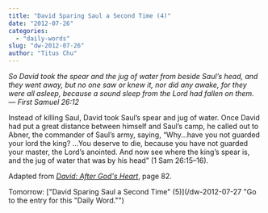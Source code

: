 ```yaml
---
title: "David Sparing Saul a Second Time (4)"
date: "2012-07-26"
categories: 
  - "daily-words"
slug: "dw-2012-07-26"
author: "Titus Chu"
---
```


_So David took the spear and the jug of water from beside Saul’s head, and they went away, but no one saw or knew it, nor did any awake, for they were all asleep, because a sound sleep from the Lord had fallen on them. — First Samuel 26:12_

Instead of killing Saul, David took Saul’s spear and jug of water. Once David had put a great distance between himself and Saul’s camp, he called out to Abner, the commander of Saul’s army, saying, “Why...have you not guarded your lord the king? ...You deserve to die, because you have not guarded your master, the Lord’s anointed. And now see where the king’s spear is, and the jug of water that was by his head” (1 Sam 26:15–16).

Adapted from _[David: After God's Heart](/book-david "Go to the listing for this book.")_, page 82.

Tomorrow: ["David Sparing Saul a Second Time" (5)](/dw-2012-07-27 "Go to the entry for this "Daily Word."")
